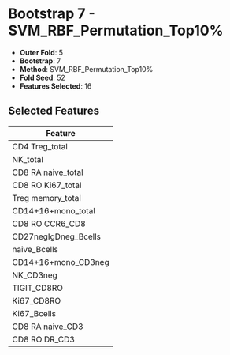 # Bootstrap 7 - SVM_RBF_Permutation_Top10%

- **Outer Fold**: 5
- **Bootstrap**: 7
- **Method**: SVM_RBF_Permutation_Top10%
- **Fold Seed**: 52
- **Features Selected**: 16

## Selected Features

| Feature |
|---------|
| CD4 Treg_total |
| NK_total |
| CD8 RA naive_total |
| CD8 RO Ki67_total |
| Treg memory_total |
| CD14+16+mono_total |
| CD8 RO CCR6_CD8 |
| CD27negIgDneg_Bcells |
| naive_Bcells |
| CD14+16+mono_CD3neg |
| NK_CD3neg |
| TIGIT_CD8RO |
| Ki67_CD8RO |
| Ki67_Bcells |
| CD8 RA naive_CD3 |
| CD8 RO DR_CD3 |
